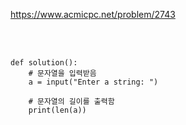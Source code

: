 https://www.acmicpc.net/problem/2743

<br>

</br>

```
def solution():
    # 문자열을 입력받음
    a = input("Enter a string: ")

    # 문자열의 길이를 출력함
    print(len(a))
```
